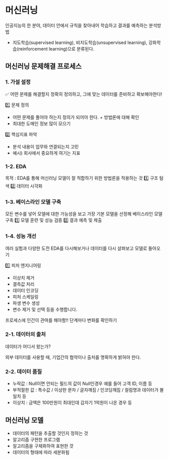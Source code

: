 머신러닝
=====
인공지능의 한 분야, 데이터 안에서 규칙을 찾아내어 학습하고 결과를 예측하는 분석방법
- 지도학습(supervised learning), 비지도학습(unsupervised learning), 강화학습(reinforcement learning)으로 분류된다.

머신러닝 문제해결 프로세스
---------------------
### 1. 가설 설정
✅ 어떤 문제를 해결할지 정확히 정의하고, 그에 맞는 데이터를 준비하고 확보해야한다!

1️⃣ 문제 정의
- 어떤 문제를 풀어야 하는지 정의가 되어야 한다. + 방법론에 대해 확인
- 최대한 도매인 정보 많이 모으기

2️⃣ 핵심지표 파악
- 분석 내용이 업무와 연결되는지 고민
- 예시) 회사에서 중요하게 여기는 지표

### 1-2. EDA
목적 : EDA를 통해 머신러닝 모델이 잘 적합하기 위한 방법론을 적용하는 것
1️⃣ 구조 탐색
2️⃣ 데이터 시각화

### 1-3. 베이스라인 모델 구축
모든 변수를 넣어 모델에 대한 가능성을 보고 가장 기본 모델을 선정해 베이스라인 모델 구축
1️⃣ 모델 훈련 및 성능 검증
2️⃣ 결과 예측 및 제출

### 1-4. 성능 개선
여러 실험과 다양한 도전
EDA를 다시해보거나 데이터를 다시 살펴보고 모델로 돌아오기

1️⃣ 피처 엔지니어링
- 이상치 제거
- 결측값 처리
- 데이터 인코딩
- 피처 스케일링
- 파생 변수 생성
- 변수 제거 및 선택 등을 수행합니다.

프로세스에 인간이 관여를 해야함!! 단계마다 변화를 확인하기

### 2-1. 데이터의 출처
데이터가 어디서 왔는가?

외부 데이터를 사용할 때, 기업간의 협약이나 출처를 명확하게 밝혀야 한다. 

### 2-2. 데이터 품질
- 누락값 : Null이면 안되는 필드의 값이 Null인경우 예를 들어 고객 ID, 이름 등
- 부적절한 값 : 특수값 / 이상한 문자 / 글자깨짐 / 인코딩깨짐 / 컬럼명과 데이터가 불일치 등
- 이상치 : 금액은 100만원이 최대인데 갑자기 1억원이 나온 경우 등

머신러닝 모델
----------
- 데이터의 패턴을 추출할 것인지 정하는 것
- 알고리즘 구현한 프로그램
- 알고리즘을 구체화하여 표현한 것
- 데이터의 형태에 따라 세분화됨

  
